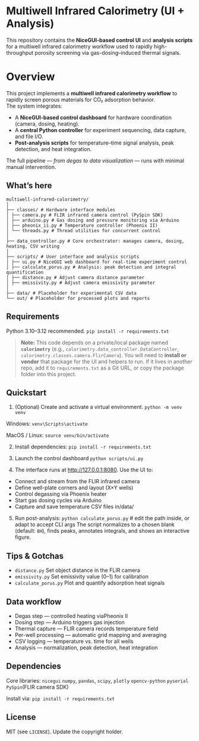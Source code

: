 # Multiwell Infrared Calorimetry (UI + Analysis)

This repository contains the **NiceGUI-based control UI** and **analysis scripts** for a multiwell infrared calorimetry workflow used to rapidly high-throughput porosity screening via gas-dosing–induced thermal signals.

# Overview
This project implements a **multiwell infrared calorimetry workflow** to rapidly screen porous materials for CO₂ adsorption behavior.  
The system integrates:

- A **NiceGUI-based control dashboard** for hardware coordination (camera, dosing, heating).  
- A **central Python controller** for experiment sequencing, data capture, and file I/O.  
- **Post-analysis scripts** for temperature–time signal analysis, peak detection, and heat integration.  

The full pipeline — *from degas to data visualization* — runs with minimal manual intervention.

## What’s here

```
multiwell-infrared-calorimetry/
│
├── classes/ # Hardware interface modules
│ ├── camera.py # FLIR infrared camera control (PySpin SDK)
│ ├── arduino.py # Gas dosing and pressure monitoring via Arduino
│ ├── pheonix_ii.py # Temperature controller (Phoenix II)
│ └── threads.py # Thread utilities for concurrent control
│
├── data_controller.py # Core orchestrator: manages camera, dosing, heating, CSV writing
│
├── scripts/ # User interface and analysis scripts
│ ├── ui.py # NiceGUI web dashboard for real-time experiment control
│ ├── calculate_porus.py # Analysis: peak detection and integral quantification
│ ├── distance.py # Adjust camera distance parameter
│ ├── emissivity.py # Adjust camera emissivity parameter
│
├── data/ # Placeholder for experimental CSV data
└── out/ # Placeholder for processed plots and reports
```

## Requirements

Python 3.10–3.12 recommended.
`pip install -r requirements.txt`

> **Note:** This code depends on a private/local package named **`calorimetry`** (e.g., `calorimetry.data_controller.DataController`, `calorimetry.classes.camera.FlirCamera`). You will need to **install or vendor** that package for the UI and helpers to run. If it lives in another repo, add it to `requirements.txt` as a Git URL, or copy the package folder into this project.

## Quickstart

1. (Optional) Create and activate a virtual environment.
`python -m venv venv`

Windows: `venv\Scripts\activate`
 
MacOS / Linux: `source venv/bin/activate`

2. Install dependencies:
`pip install -r requirements.txt`

3. Launch the control dashboard
`python scripts/ui.py`

4. The interface runs at http://127.0.0.1:8080. Use the UI to:

- Connect and stream from the FLIR infrared camera
- Define well-plate corners and layout (X×Y wells)
- Control degassing via Phoenix heater
- Start gas dosing cycles via Arduino
- Capture and save temperature CSV files in/data/

5. Run post-analysis:
`python calculate_porus.py`  # edit the path inside, or adapt to accept CLI args
The script normalizes to a chosen blank (default: `8H`), finds peaks, annotates integrals, and shows an interactive figure.


## Tips & Gotchas

- `distance.py` Set object distance in the FLIR camera
- `emissivity.py` Set emissivity value (0–1) for calibration 
- `calculate_porus.py` Plot and quantify adsorption heat signals

## Data workflow

- Degas step — controlled heating viaPheonix II
- Dosing step — Arduino triggers gas injection
- Thermal capture — FLIR camera records temperature field
- Per-well processing — automatic grid mapping and averaging
- CSV logging — temperature vs. time for all wells
- Analysis — normalization, peak detection, heat integration

## Dependencies
Core libraries:
`nicegui`
`numpy`, `pandas`, `scipy`, `plotly`
`opencv-python`
`pyserial`
`PySpin`(FLIR camera SDK)

Install via:
`pip install -r requirements.txt`

## License

MIT (see `LICENSE`). Update the copyright holder.
